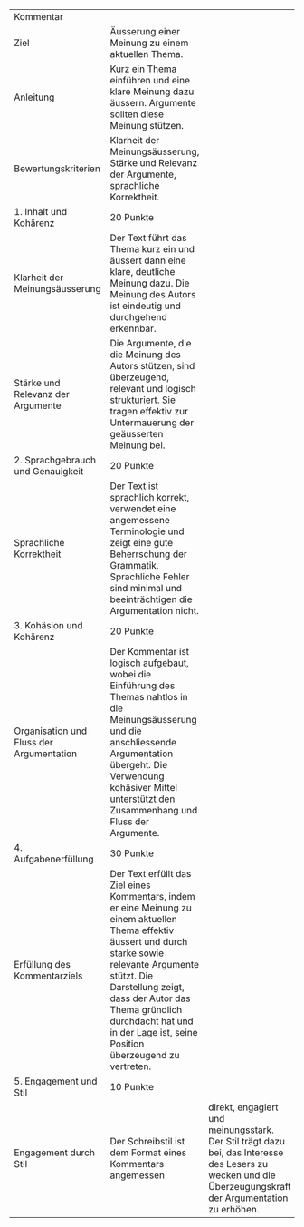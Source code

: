 |   |   |   |
|---|---|---|
|Kommentar|||
|Ziel|Äusserung einer Meinung zu einem aktuellen Thema.|   |
|Anleitung|Kurz ein Thema einführen und eine klare Meinung dazu äussern. Argumente sollten diese Meinung stützen.|   |
|Bewertungskriterien|Klarheit der Meinungsäusserung, Stärke und Relevanz der Argumente, sprachliche Korrektheit.|   |
|1. Inhalt und Kohärenz|20 Punkte||
|Klarheit der Meinungsäusserung|Der Text führt das Thema kurz ein und äussert dann eine klare, deutliche Meinung dazu. Die Meinung des Autors ist eindeutig und durchgehend erkennbar.|   |
|Stärke und Relevanz der Argumente|Die Argumente, die die Meinung des Autors stützen, sind überzeugend, relevant und logisch strukturiert. Sie tragen effektiv zur Untermauerung der geäusserten Meinung bei.|   |
|2. Sprachgebrauch und Genauigkeit|20 Punkte||
|Sprachliche Korrektheit|Der Text ist sprachlich korrekt, verwendet eine angemessene Terminologie und zeigt eine gute Beherrschung der Grammatik. Sprachliche Fehler sind minimal und beeinträchtigen die Argumentation nicht.|   |
|3. Kohäsion und Kohärenz|20 Punkte||
|Organisation und Fluss der Argumentation|Der Kommentar ist logisch aufgebaut, wobei die Einführung des Themas nahtlos in die Meinungsäusserung und die anschliessende Argumentation übergeht. Die Verwendung kohäsiver Mittel unterstützt den Zusammenhang und Fluss der Argumente.|   |
|4. Aufgabenerfüllung|30 Punkte||
|Erfüllung des Kommentarziels|Der Text erfüllt das Ziel eines Kommentars, indem er eine Meinung zu einem aktuellen Thema effektiv äussert und durch starke sowie relevante Argumente stützt. Die Darstellung zeigt, dass der Autor das Thema gründlich durchdacht hat und in der Lage ist, seine Position überzeugend zu vertreten.|   |
|5. Engagement und Stil|10 Punkte||
|Engagement durch Stil|Der Schreibstil ist dem Format eines Kommentars angemessen|direkt, engagiert und meinungsstark. Der Stil trägt dazu bei, das Interesse des Lesers zu wecken und die Überzeugungskraft der Argumentation zu erhöhen.|